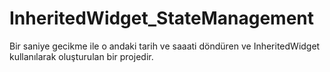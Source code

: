 # InheritedWidget_StateManagement

Bir saniye gecikme ile o andaki tarih ve saaati döndüren ve InheritedWidget kullanılarak oluşturulan bir projedir.
